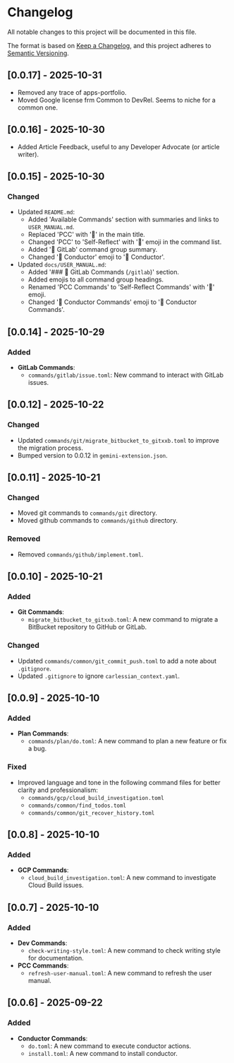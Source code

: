 # Changelog

All notable changes to this project will be documented in this file.

The format is based on [Keep a Changelog](https://keepachangelog.com/en/1.0.0/),
and this project adheres to [Semantic Versioning](https://semver.org/spec/v2.0.0.html).

## [0.0.17] - 2025-10-31

* Removed any trace of apps-portfolio.
* Moved Google license frm Common to DevRel. Seems to niche for a common one.

## [0.0.16] - 2025-10-30

* Added Article Feedback, useful to any Developer Advocate (or article writer).

## [0.0.15] - 2025-10-30

### Changed

- Updated `README.md`:
  - Added 'Available Commands' section with summaries and links to `USER_MANUAL.md`.
  - Replaced 'PCC' with '🔄' in the main title.
  - Changed 'PCC' to 'Self-Reflect' with '🔄' emoji in the command list.
  - Added '🦊 GitLab' command group summary.
  - Changed '🤖 Conductor' emoji to '🎼 Conductor'.
- Updated `docs/USER_MANUAL.md`:
  - Added '### 🦊 GitLab Commands (`/gitlab`)' section.
  - Added emojis to all command group headings.
  - Renamed 'PCC Commands' to 'Self-Reflect Commands' with '🔄' emoji.
  - Changed '🤖 Conductor Commands' emoji to '🎼 Conductor Commands'.

## [0.0.14] - 2025-10-29

### Added

- **GitLab Commands**:
  - `commands/gitlab/issue.toml`: New command to interact with GitLab issues.

## [0.0.12] - 2025-10-22

### Changed

- Updated `commands/git/migrate_bitbucket_to_gitxxb.toml` to improve the migration process.
- Bumped version to 0.0.12 in `gemini-extension.json`.

## [0.0.11] - 2025-10-21

### Changed

- Moved git commands to `commands/git` directory.
- Moved github commands to `commands/github` directory.

### Removed

- Removed `commands/github/implement.toml`.

## [0.0.10] - 2025-10-21

### Added

- **Git Commands**:
  - `migrate_bitbucket_to_gitxxb.toml`: A new command to migrate a BitBucket repository to GitHub or GitLab.

### Changed

- Updated `commands/common/git_commit_push.toml` to add a note about `.gitignore`.
- Updated `.gitignore` to ignore `carlessian_context.yaml`.

## [0.0.9] - 2025-10-10

### Added

- **Plan Commands**:
  - `commands/plan/do.toml`: A new command to plan a new feature or fix a bug.

### Fixed

- Improved language and tone in the following command files for better clarity and professionalism:
  - `commands/gcp/cloud_build_investigation.toml`
  - `commands/common/find_todos.toml`
  - `commands/common/git_recover_history.toml`

## [0.0.8] - 2025-10-10

### Added

- **GCP Commands**:
  - `cloud_build_investigation.toml`: A new command to investigate Cloud Build issues.

## [0.0.7] - 2025-10-10

### Added

- **Dev Commands**:
  - `check-writing-style.toml`: A new command to check writing style for documentation.
- **PCC Commands**:
  - `refresh-user-manual.toml`: A new command to refresh the user manual.

## [0.0.6] - 2025-09-22

### Added

-   **Conductor Commands**:
    -   `do.toml`: A new command to execute conductor actions.
    -   `install.toml`: A new command to install conductor.
